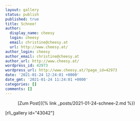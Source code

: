 ```yaml
---
layout: gallery
status: publish
published: true
title: Schnee!
author:
  display_name: cheesy
  login: cheesy
  email: christine@cheesy.at
  url: http://www.cheesy.at/
author_login: cheesy
author_email: christine@cheesy.at
author_url: http://www.cheesy.at/
wordpress_id: 42973
wordpress_url: http://www.cheesy.at/?page_id=42973
date: '2021-01-24 12:24:01 +0000'
date_gmt: '2021-01-24 11:24:01 +0000'
categories: []
comments: []
---
```

<!-- wp:core-embed/wordpress {"url":"http://www.cheesy.at/2021/01/schnee-2/","type":"rich","providerNameSlug":"cheesy-at","className":""} -->
<figure class="wp-block-embed-wordpress wp-block-embed is-type-rich is-provider-cheesy-at">
<div class="wp-block-embed__wrapper">
[Zum Post]({% link _posts/2021-01-24-schnee-2.md %})
</div>
</figure>
<!-- /wp:core-embed/wordpress -->
<!-- wp:paragraph -->
[rl\_gallery id="43042"]
<!-- /wp:paragraph -->
